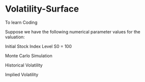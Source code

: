 # Volatility-Surface
To learn Coding

Suppose we have the following numerical parameter values for the valuation:

Initial Stock Index Level S0 = 100





Monte Carlo Simulation


Historical Volatility


Implied Volatility


